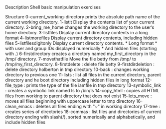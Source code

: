 Description
Shell basic manipulation exercises

Structure
0-current_working-directory prints the absolute path name of the current working directory.
1-listit Display the contents list of your current directory.
2-bring_me_home changes the working directory to the user’s home directory.
3-listfiles Display current directory contents in a long format
4-listmorefiles Display current directory contents, including hidden files
5-listfilesdigitonly Display current directory contents. * Long format * with user and group IDs displayed numerically * And hidden files (starting with .)
6-firstdirectory creates a directory named my_first_directory in the /tmp/ directory.
7-movethatfile Move the file betty from /tmp/ to /tmp/my_first_directory.
8-firstdelete : delete file betty
9-firstdirdeletion : delete directory holberton in tmp directory
10-back : changes working directory to previous one
11-lists : list all files in the current directory, parent directory and he boot directory including hidden files in long format
12-file_type : prints the type of the file iamfile in tmp directory
13-symbolic_link : creates a symbolic link named ls to /bin/ls
14-copy_html : copies all HTML files from working to parent directory that does not exist
15-lets_move : moves all files beginning with uppercase letter to tmp directory
16-clean_emacs : deletes all files ending with "~" in working directory
17-tree : creates series of directories
18-commas : list files and directories of current directory ending with slash(/), sorted numerically and alphabetically, and include hidden files
